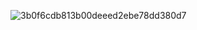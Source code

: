 ![3b0f6cdb813b00deeed2ebe78dd380d7](https://user-images.githubusercontent.com/80084594/169673620-1ab8f788-00bf-47f5-b571-b1b5cc509328.gif)
